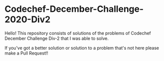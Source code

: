 # Codechef-December-Challenge-2020-Div2
Hello! 
This repository consists of solutions of the problems of Codechef December Challenge Div-2 that I was able to solve.

If you've got a better solution or solution to a problem that's not here please make a Pull Request!!

